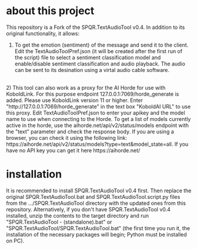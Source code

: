 # about this project
This repository is a Fork of the SPQR.TextAudioTool v0.4. In addition to its original functionality, it allows:
1) To get the emotion (sentiment) of the message and send it to the client.
Edit the TextAudioToolPref.json (it will be created after the first run of the script) file to select a sentiment classification model and enable/disable sentiment classification and audio playback.
The audio can be sent to its desination using a virtal audio cable software.
<br/>
2) This tool can also work as a proxy for the AI Horde for use with KoboldLink. For this purpose endpoint 127.0.0.1:7069/horde_generate is added. Please use KoboldLink version 11 or higher. Enter "http://127.0.0.1:7069/horde_generate" in the text box "KoboldAI URL" to use this proxy. Edit TextAudioToolPref.json to enter your apikey and the model name to use when connecting to the Horde.
To get a list of models currently active in the horde, use the aihorde.net/api/v2/status/models endpoint with the "text" parameter and check the response body. If you are using a browser, you can check it using the following link: https://aihorde.net/api/v2/status/models?type=text&model_state=all. If you have no API key you can get it here https://aihorde.net/

# installation
It is recommended to install SPQR.TextAudioTool v0.4 first. Then replace the original SPQR.TextAudioTool.bat and SPQR.TextAudioTool.script.py files from the .../SPQR.TextAudioTool directory with the updated ones from this repository.
Alternatively, if you don't have SPQR.TextAudioTool v0.4 installed, unzip the contents to the target directory and run "SPQR.TextAudioTool - (standalone).bat" or "SPQR.TextAudioTool/SPQR.TextAudioTool.bat" (the first time you run it, the installation of the necessary packages will begin; Python must be installed on PC).
